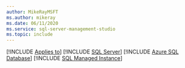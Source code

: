 ```yaml
---
author: MikeRayMSFT
ms.author: mikeray
ms.date: 06/11/2020
ms.service: sql-server-management-studio
ms.topic: include
---
```


[!INCLUDE [Applies to](../applies-md.md)] [!INCLUDE [SQL Server](_ssnoversion.md)]  [!INCLUDE [Azure SQL Database](_asdb.md)] [!INCLUDE [SQL Managed Instance](_asmi.md)]
